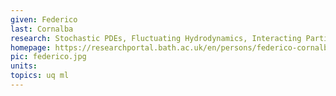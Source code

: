 ```yaml
---
given: Federico
last: Cornalba
research: Stochastic PDEs, Fluctuating Hydrodynamics, Interacting Particle Systems, Machine Learning
homepage: https://researchportal.bath.ac.uk/en/persons/federico-cornalba  
pic: federico.jpg
units: 
topics: uq ml
---
```


